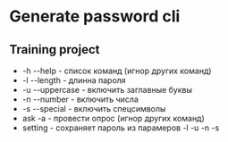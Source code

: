 # Generate password cli

## Training project

- -h --help - список команд (игнор других команд)
- -l --length - длинна пароля
- -u --uppercase - включить заглавные буквы
- -n --number - включить числа
- -s --special - включить спецсимволы
- ask -a - провести опрос (игнор других команд)
- setting - сохраняет пароль из парамеров -l -u -n -s
